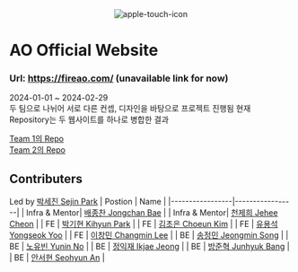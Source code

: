 <div align="center">
  <img src="https://github.com/Fire-AO/official-website/assets/62019774/bb42a3c4-923e-4f3c-8f2d-c03a0dbf2265" alt="apple-touch-icon">
</div>

# AO Official Website

### Url: https://fireao.com/ (unavailable link for now)  
  
2024-01-01 ~ 2024-02-29  
두 팀으로 나뉘어 서로 다른 컨셉, 디자인을 바탕으로 프로젝트 진행됨 
현재 Repository는 두 웹사이트를 하나로 병합한 결과  

[Team 1의 Repo](https://github.com/AO-PROJECT-TEAM-1/FIRE-AO-SITE)  
[Team 2의 Repo](https://github.com/AO-WEB-TEAM-2/AO-official-website)  

## Contributers
Led by [박세진 Sejin Park](https://github.com/sejineer)
| Postion | Name |
|-----------------|-----------------|
| Infra & Mentor| [배종찬 Jongchan Bae](https://github.com/ZhongdanBae) |
| Infra & Mentor| [천제희 Jehee Cheon](https://github.com/jeheecheon) |
| FE | [박기현 Kihyun Park](https://github.com/Jackihyun) |
| FE | [김초은 Choeun Kim](https://github.com/ChoeunKim) |
| FE | [유용석 Yongseok Yoo](https://github.com/Yoo-yongseok) |
| FE | [이창민 Changmin Lee](https://github.com/lcmin123) |
| BE | [송정민 Jeongmin Song](https://github.com/thdwjdals) |
| BE | [노유빈 Yunin No](https://github.com/yubinro) |
| BE | [정익재 Ikjae Jeong](https://github.com/IJ-J) |
| BE | [방준혁 Junhyuk Bang](https://github.com/bangjunhyuk1111) |
| BE | [안서현 Seohyun An](https://github.com/ahnsh1438) |

